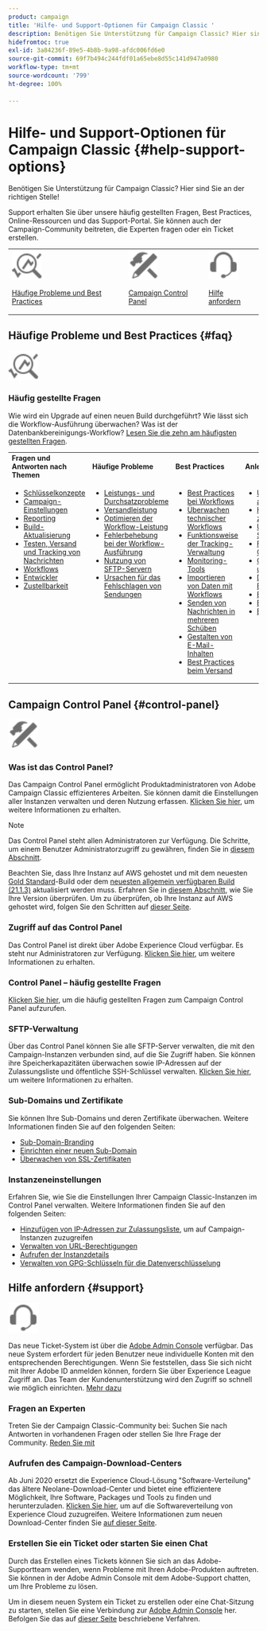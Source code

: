 ```yaml
---
product: campaign
title: 'Hilfe- und Support-Optionen für Campaign Classic '
description: Benötigen Sie Unterstützung für Campaign Classic? Hier sind Sie an der richtigen Stelle!
hidefromtoc: true
exl-id: 3a84236f-89e5-4b8b-9a98-afdc006fd6e0
source-git-commit: 69f7b494c244fdf01a65ebe8d55c141d947a0980
workflow-type: tm+mt
source-wordcount: '799'
ht-degree: 100%

---
```


# Hilfe- und Support-Optionen für Campaign Classic {#help-support-options}

Benötigen Sie Unterstützung für Campaign Classic? Hier sind Sie an der richtigen Stelle!

Support erhalten Sie über unsere häufig gestellten Fragen, Best Practices, Online-Ressourcen und das Support-Portal. Sie können auch der Campaign-Community beitreten, die Experten fragen oder ein Ticket erstellen.

<table>
    <tr>
        <td><img src="platform/using/assets/do-not-localize/icon-faq.svg" width="60px"><p><a href="#faq">Häufige Probleme und Best Practices</a></p></td>
        <td><img src="platform/using/assets/do-not-localize/icon-control-panel.svg" width="60px"><p><a href="#control-panel">Campaign Control Panel</a></p></td>
        <td><img src="platform/using/assets/do-not-localize/icon-support.svg" width="60px"><p><a href="#support">Hilfe anfordern</a></p></td>
    </tr>
</table>

## Häufige Probleme und Best Practices {#faq}

<img src="platform/using/assets/do-not-localize/icon-faq.svg" width="60px">

### Häufig gestellte Fragen

Wie wird ein Upgrade auf einen neuen Build durchgeführt? Wie lässt sich die Workflow-Ausführung überwachen? Was ist der Datenbankbereinigungs-Workflow? [Lesen Sie die zehn am häufigsten gestellten Fragen](platform/using/common-questions.md).

<table>
    <tr><td><strong>Fragen und Antworten nach Themen</strong></td><td><strong>Häufige Probleme</strong></td><td><strong>Best Practices</strong></td><td><strong>Anleitung</strong></td></tr>
    <tr>
    <td valign="top">
        <ul>
        <li><a href="platform/using/faq-key-concepts.md">Schlüsselkonzepte</a></li>
        <li><a href="platform/using/faq-campaign-config.md">Campaign-Einstellungen</a></li>
        <li><a href="platform/using/faq-reporting.md">Reporting</a></li>
        <li><a href="platform/using/faq-build-upgrade.md">Build-Aktualisierung</a></li>
        <li><a href="platform/using/faq-messages.md">Testen, Versand und Tracking von Nachrichten</a></li>
        <li><a href="platform/using/faq-workflows.md">Workflows</a></li>
        <li><a href="platform/using/faq-developers.md">Entwickler</a></li>
        <li><a href="delivery/using/monitoring-deliverability.md">Zustellbarkeit</a></li>
        </ul>
    </td>
    <td valign="top">
        <ul>
        <li><a href="production/using/performance-and-throughput-issues.md">Leistungs- und Durchsatzprobleme</a></li>
        <li><a href="delivery/using/delivery-performances.md">Versandleistung</a></li>
        <li><a href="workflow/using/workflow-best-practices.md">Optimieren der Workflow-Leistung</a></li>
        <li><a href="workflow/using/monitoring-workflow-execution.md">Fehlerbehebung bei der Workflow-Ausführung</a></li>
        <li><a href="platform/using/sftp-server-usage.md">Nutzung von SFTP-Servern</a></li>
        <li><a href="delivery/using/understanding-delivery-failures.md">Ursachen für das Fehlschlagen von Sendungen</a></li>
        </ul>
    </td>
   <td valign="top">
        <ul>
        <li><a href="workflow/using/workflow-best-practices.md">Best Practices bei Workflows</a></li>
        <li><a href="workflow/using/monitoring-technical-workflows.md">Überwachen technischer Workflows</a></li>
        <li><a href="delivery/using/about-message-tracking.md">Funktionsweise der Tracking-Verwaltung</a></li>
        <li><a href="production/using/monitoring-guidelines.md">Monitoring-Tools</a></li>
        <li><a href="platform/using/import-export-workflows.md">Importieren von Daten mit Workflows</a></li>
        <li><a href="delivery/using/steps-sending-the-delivery.md">Senden von Nachrichten in mehreren Schüben</a></li>
        <li><a href="delivery/using/defining-the-email-content.md">Gestalten von E-Mail-Inhalten</a></li>
        <li><a href="delivery/using/delivery-best-practices.md">Best Practices beim Versand</a></li>
        </ul>
    </td>
    <td valign="top">
        <ul>
        <li><a href="production/using/build-upgrade.md">Upgrade auf den aktuellen Build</a></li>
        <li><a href="platform/using/faq-build-upgrade.md">Häufig gestellte Fragen zum Build-Upgrade</a></li>
        <li><a href="delivery/using/about-delivery-monitoring.md">Überwachen von Sendungen</a></li>
        <li><a href="delivery/using/understanding-quarantine-management.md">Funktionsweise der Quarantäneverwaltung</a></li>
        <li><a href="installation/using/get-started-security-privacy.md">Checkliste für Sicherheit und Datenschutz</a></li>
        <li><a href="platform/using/privacy-management.md">Datenschutz- und Einverständnisverwaltung</a></li>
        <li><a href="platform/using/steps-to-create-a-query.md">Erstellen einer Abfrage</a></li>
        <li><a href="workflow/using/querying-recipient-table.md">Beispiele für Abfragen</a></li>
        <li><a href="workflow/using/building-a-workflow.md">Erstellen eines Workflows</a></li>
        </ul>
    </td>
    </tr>
</table>

## Campaign Control Panel {#control-panel}

<img src="platform/using/assets/do-not-localize/icon-control-panel.svg" width="60px">

### Was ist das Control Panel?

Das Campaign Control Panel ermöglicht Produktadministratoren von Adobe Campaign Classic effizienteres Arbeiten. Sie können damit die Einstellungen aller Instanzen verwalten und deren Nutzung erfassen.
[Klicken Sie hier](https://experienceleague.adobe.com/docs/control-panel/using/discover-control-panel/key-features.html?lang=de), um weitere Informationen zu erhalten.

>[!NOTE]
>
>Das Control Panel steht allen Administratoren zur Verfügung. Die Schritte, um einem Benutzer Administratorzugriff zu gewähren, finden Sie in [diesem Abschnitt](https://experienceleague.adobe.com/docs/control-panel/using/discover-control-panel/managing-permissions.html?lang=de#discover-control-panel).
>
>Beachten Sie, dass Ihre Instanz auf AWS gehostet und mit dem neuesten [Gold Standard](rn/using/gs-overview.md)-Build oder dem [neuesten allgemein verfügbaren Build (21.1.3)](rn/using/latest-release.md) aktualisiert werden muss. Erfahren Sie in [diesem Abschnitt](platform/using/launching-adobe-campaign.md#getting-your-campaign-version), wie Sie Ihre Version überprüfen. Um zu überprüfen, ob Ihre Instanz auf AWS gehostet wird, folgen Sie den Schritten auf [dieser Seite](https://experienceleague.adobe.com/docs/control-panel/using/faq.html?lang=de).

### Zugriff auf das Control Panel

Das Control Panel ist direkt über Adobe Experience Cloud verfügbar. Es steht nur Administratoren zur Verfügung. [Klicken Sie hier](https://experienceleague.adobe.com/docs/control-panel/using/discover-control-panel/accessing-control-panel.html?lang=de), um weitere Informationen zu erhalten.

### Control Panel – häufig gestellte Fragen

[Klicken Sie hier](https://experienceleague.adobe.com/docs/control-panel/using/faq.html), um die häufig gestellten Fragen zum Campaign Control Panel aufzurufen.

### SFTP-Verwaltung

Über das Control Panel können Sie alle SFTP-Server verwalten, die mit den Campaign-Instanzen verbunden sind, auf die Sie Zugriff haben. Sie können ihre Speicherkapazitäten überwachen sowie IP-Adressen auf der Zulassungsliste und öffentliche SSH-Schlüssel verwalten. [Klicken Sie hier](https://experienceleague.adobe.com/docs/control-panel/using/sftp-management/about-sftp-management.html?lang=de), um weitere Informationen zu erhalten.

### Sub-Domains und Zertifikate

Sie können Ihre Sub-Domains und deren Zertifikate überwachen. Weitere Informationen finden Sie auf den folgenden Seiten:
* [Sub-Domain-Branding](https://experienceleague.adobe.com/docs/control-panel/using/subdomains-and-certificates/subdomains-branding.html?lang=de)
* [Einrichten einer neuen Sub-Domain](https://experienceleague.adobe.com/docs/control-panel/using/subdomains-and-certificates/setting-up-new-subdomain.html?lang=de)
* [Überwachen von SSL-Zertifikaten](https://experienceleague.adobe.com/docs/control-panel/using/subdomains-and-certificates/monitoring-ssl-certificates.html?lang=de)

### Instanzeneinstellungen

Erfahren Sie, wie Sie die Einstellungen Ihrer Campaign Classic-Instanzen im Control Panel verwalten. Weitere Informationen finden Sie auf den folgenden Seiten:
* [Hinzufügen von IP-Adressen zur Zulassungsliste](https://experienceleague.adobe.com/docs/control-panel/using/instances-settings/ip-allow-listing-instance-access.html?lang=de), um auf Campaign-Instanzen zuzugreifen 
* [Verwalten von URL-Berechtigungen](https://experienceleague.adobe.com/docs/control-panel/using/instances-settings/url-permissions.html?lang=de)
* [Aufrufen der Instanzdetails](https://experienceleague.adobe.com/docs/control-panel/using/instances-settings/instance-details.html?lang=de)
* [Verwalten von GPG-Schlüsseln für die Datenverschlüsselung](https://experienceleague.adobe.com/docs/control-panel/using/instances-settings/gpg-keys-management.html?lang=de)

## Hilfe anfordern {#support}

<img src="platform/using/assets/do-not-localize/icon-support.svg" width="60px">

Das neue Ticket-System ist über die [Adobe Admin Console](https://adminconsole.adobe.com/overview) verfügbar. Das neue System erfordert für jeden Benutzer neue individuelle Konten mit den entsprechenden Berechtigungen. Wenn Sie feststellen, dass Sie sich nicht mit Ihrer Adobe ID anmelden können, fordern Sie über Experience League Zugriff an. Das Team der Kundenunterstützung wird den Zugriff so schnell wie möglich einrichten. [Mehr dazu](https://helpx.adobe.com/de/enterprise/using/support-for-experience-cloud.html)

### Fragen an Experten

Treten Sie der Campaign Classic-Community bei: Suchen Sie nach Antworten in vorhandenen Fragen oder stellen Sie Ihre Frage der Community. [Reden Sie mit](https://experienceleaguecommunities.adobe.cadobe-campaign-classic/ct-p/adobe-campaign-classic-community)

### Aufrufen des Campaign-Download-Centers

Ab Juni 2020 ersetzt die Experience Cloud-Lösung &quot;Software-Verteilung&quot; das ältere Neolane-Download-Center und bietet eine effizientere Möglichkeit, Ihre Software, Packages und Tools zu finden und herunterzuladen. [Klicken Sie hier](https://experience.adobe.com/#/downloads/content/software-distribution/en/campaign.html), um auf die Softwareverteilung von Experience Cloud zuzugreifen.
Weitere Informationen zum neuen Download-Center finden Sie [auf dieser Seite](https://experienceleague.adobe.com/docs/experience-cloud/software-distribution/home.html?lang=de).

### Erstellen Sie ein Ticket oder starten Sie einen Chat

Durch das Erstellen eines Tickets können Sie sich an das Adobe-Supportteam wenden, wenn Probleme mit Ihren Adobe-Produkten auftreten. Sie können in der Adobe Admin Console mit dem Adobe-Support chatten, um Ihre Probleme zu lösen.

Um in diesem neuen System ein Ticket zu erstellen oder eine Chat-Sitzung zu starten, stellen Sie eine Verbindung zur [Adobe Admin Console](https://adminconsole.adobe.com/overview) her. Befolgen Sie das auf [dieser Seite](https://helpx.adobe.com/enterprise/using/support-for-experience-cloud.html) beschriebene Verfahren.
